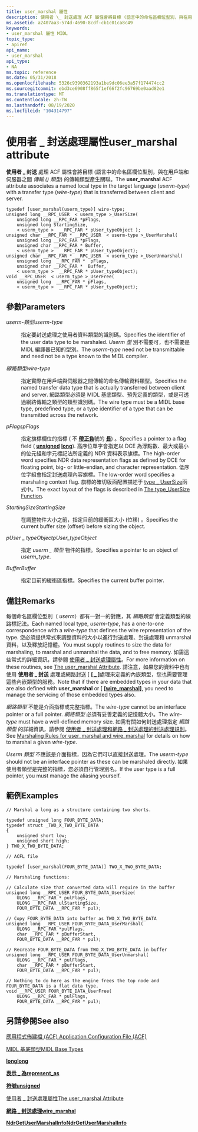 ```yaml
---
title: user_marshal 屬性
description: 使用者 \_ 封送處理 ACF 屬性會將目標 (語言中的命名區欄位型別，與在用戶端和伺服器之間傳輸 () 類型) 的傳輸類型產生關聯。
ms.assetid: a2407aa3-574d-4690-8cdf-cb1c01ca8c49
keywords:
- user_marshal 屬性 MIDL
topic_type:
- apiref
api_name:
- user_marshal
api_type:
- NA
ms.topic: reference
ms.date: 05/31/2018
ms.openlocfilehash: 5326c9390362193a1be9dc06ee3a57f174474cc2
ms.sourcegitcommit: ebd3ce6908ff865f1ef66f2fc96769be0aad82e1
ms.translationtype: MT
ms.contentlocale: zh-TW
ms.lasthandoff: 08/19/2020
ms.locfileid: "104314797"
---
```

# <a name="user_marshal-attribute"></a><span data-ttu-id="2fa06-104">使用者 \_ 封送處理屬性</span><span class="sxs-lookup"><span data-stu-id="2fa06-104">user\_marshal attribute</span></span>

<span data-ttu-id="2fa06-105">**使用者 \_ 封送** 處理 ACF 屬性會將目標 (語言中的命名區欄位型別，與在用戶端和伺服器之間 *傳輸 ()* *類型*) 的傳輸類型產生關聯。</span><span class="sxs-lookup"><span data-stu-id="2fa06-105">The **user\_marshal** ACF attribute associates a named local type in the target language (*userm-type*) with a transfer type (*wire-type*) that is transferred between client and server.</span></span>

``` syntax
typedef [user_marshal(userm_type)] wire-type; 
unsigned long __RPC_USER  < userm_type >_UserSize(
    unsigned long __RPC_FAR *pFlags,
    unsigned long StartingSize,
    < userm_type >  __RPC_FAR * pUser_typeObject );
unsigned char __RPC_FAR * __RPC_USER  < userm-type >_UserMarshal(
    unsigned long __RPC_FAR *pFlags,
    unsigned char __RPC_FAR * Buffer,
    < userm_type >  __RPC_FAR * pUser_typeObject);
unsigned char __RPC_FAR * __RPC_USER  < userm_type >_UserUnmarshal(
    unsigned long  __RPC_FAR *  pFlags,
    unsigned char __RPC_FAR *  Buffer,
    < userm_type >  __RPC_FAR * pUser_typeObject);
void __RPC_USER  < userm_type >_UserFree(
    unsigned long  __RPC_FAR * pFlags,
    < userm_type >  __RPC_FAR * pUser_typeObject);
```

## <a name="parameters"></a><span data-ttu-id="2fa06-106">參數</span><span class="sxs-lookup"><span data-stu-id="2fa06-106">Parameters</span></span>

<dl> <dt>

<span data-ttu-id="2fa06-107">*userm-類型*</span><span class="sxs-lookup"><span data-stu-id="2fa06-107">*userm-type*</span></span> 
</dt> <dd>

<span data-ttu-id="2fa06-108">指定要封送處理之使用者資料類型的識別碼。</span><span class="sxs-lookup"><span data-stu-id="2fa06-108">Specifies the identifier of the user data type to be marshaled.</span></span> <span data-ttu-id="2fa06-109">*Userm 型* 別不需要可，也不需要是 MIDL 編譯器已知的型別。</span><span class="sxs-lookup"><span data-stu-id="2fa06-109">The *userm-type* need not be transmittable and need not be a type known to the MIDL compiler.</span></span>

</dd> <dt>

<span data-ttu-id="2fa06-110">*線路類型*</span><span class="sxs-lookup"><span data-stu-id="2fa06-110">*wire-type*</span></span> 
</dt> <dd>

<span data-ttu-id="2fa06-111">指定實際在用戶端與伺服器之間傳輸的命名傳輸資料類型。</span><span class="sxs-lookup"><span data-stu-id="2fa06-111">Specifies the named transfer data type that is actually transferred between client and server.</span></span> <span data-ttu-id="2fa06-112">網路類型必須是 MIDL 基底類型、預先定義的類型，或是可透過網路傳輸之類型的類型識別碼。</span><span class="sxs-lookup"><span data-stu-id="2fa06-112">The wire type must be a MIDL base type, predefined type, or a type identifier of a type that can be transmitted across the network.</span></span>

</dd> <dt>

<span data-ttu-id="2fa06-113">*pFlags*</span><span class="sxs-lookup"><span data-stu-id="2fa06-113">*pFlags*</span></span> 
</dt> <dd>

<span data-ttu-id="2fa06-114">指定旗標欄位的指標 ( 不 [**帶正負**](unsigned.md)號的 [**長**](long.md)) 。</span><span class="sxs-lookup"><span data-stu-id="2fa06-114">Specifies a pointer to a flag field ( [**unsigned**](unsigned.md) [**long**](long.md)).</span></span> <span data-ttu-id="2fa06-115">高序位單字會指定以 DCE 為浮點數、最大或最小的位元組和字元標記法所定義的 NDR 資料表示旗標。</span><span class="sxs-lookup"><span data-stu-id="2fa06-115">The high-order word specifies NDR data representation flags as defined by DCE for floating point, big- or little-endian, and character representation.</span></span> <span data-ttu-id="2fa06-116">低序位字組會指定封送處理內容旗標。</span><span class="sxs-lookup"><span data-stu-id="2fa06-116">The low-order word specifies a marshaling context flag.</span></span> <span data-ttu-id="2fa06-117">旗標的確切版面配置描述于 [type \_ UserSize](/windows/desktop/Rpc/the-type-usersize-function)函式中。</span><span class="sxs-lookup"><span data-stu-id="2fa06-117">The exact layout of the flags is described in [The type\_UserSize Function](/windows/desktop/Rpc/the-type-usersize-function).</span></span>

</dd> <dt>

<span data-ttu-id="2fa06-118">*StartingSize*</span><span class="sxs-lookup"><span data-stu-id="2fa06-118">*StartingSize*</span></span> 
</dt> <dd>

<span data-ttu-id="2fa06-119">在調整物件大小之前，指定目前的緩衝區大小 (位移) 。</span><span class="sxs-lookup"><span data-stu-id="2fa06-119">Specifies the current buffer size (offset) before sizing the object.</span></span>

</dd> <dt>

<span data-ttu-id="2fa06-120">*pUser \_ typeObject*</span><span class="sxs-lookup"><span data-stu-id="2fa06-120">*pUser\_typeObject*</span></span> 
</dt> <dd>

<span data-ttu-id="2fa06-121">指定 *userm \_ 類型* 物件的指標。</span><span class="sxs-lookup"><span data-stu-id="2fa06-121">Specifies a pointer to an object of *userm\_type*.</span></span>

</dd> <dt>

<span data-ttu-id="2fa06-122">*Buffer*</span><span class="sxs-lookup"><span data-stu-id="2fa06-122">*Buffer*</span></span> 
</dt> <dd>

<span data-ttu-id="2fa06-123">指定目前的緩衝區指標。</span><span class="sxs-lookup"><span data-stu-id="2fa06-123">Specifies the current buffer pointer.</span></span>

</dd> </dl>

## <a name="remarks"></a><span data-ttu-id="2fa06-124">備註</span><span class="sxs-lookup"><span data-stu-id="2fa06-124">Remarks</span></span>

<span data-ttu-id="2fa06-125">每個命名區欄位型別（ *userm*）都有一對一的對應，其 *網路類型* 會定義類型的線路標記法。</span><span class="sxs-lookup"><span data-stu-id="2fa06-125">Each named local type, *userm-type*, has a one-to-one correspondence with a *wire-type* that defines the wire representation of the type.</span></span> <span data-ttu-id="2fa06-126">您必須提供常式來調整資料的大小以進行封送處理、封送處理和 unmarshal 資料，以及釋放記憶體。</span><span class="sxs-lookup"><span data-stu-id="2fa06-126">You must supply routines to size the data for marshaling, to marshal and unmarshal the data, and to free memory.</span></span> <span data-ttu-id="2fa06-127">如需這些常式的詳細資訊，請參閱 [使用者 \_ 封送處理屬性](/windows/desktop/Rpc/the-user-marshal-attribute)。</span><span class="sxs-lookup"><span data-stu-id="2fa06-127">For more information on these routines, see [The user\_marshal Attribute](/windows/desktop/Rpc/the-user-marshal-attribute).</span></span> <span data-ttu-id="2fa06-128">請注意，如果您的資料中也有使用 **使用者 \_ 封送** 處理或網路封送 \[ [**\[ \_ \]**](wire-marshal.md)處理來定義的內嵌類型，您也需要管理這些內嵌類型的服務。</span><span class="sxs-lookup"><span data-stu-id="2fa06-128">Note that if there are embedded types in your data that are also defined with **user\_marshal** or \[ [**\[wire\_marshal\]**](wire-marshal.md), you need to manage the servicing of those embedded types also.</span></span>

<span data-ttu-id="2fa06-129">*網路類型* 不能是介面指標或完整指標。</span><span class="sxs-lookup"><span data-stu-id="2fa06-129">The *wire-type* cannot be an interface pointer or a full pointer.</span></span> <span data-ttu-id="2fa06-130">*網路類型* 必須有妥善定義的記憶體大小。</span><span class="sxs-lookup"><span data-stu-id="2fa06-130">The *wire-type* must have a well-defined memory size.</span></span> <span data-ttu-id="2fa06-131">如需有關如何封送處理指定 *網路類型* 的詳細資訊，請參閱 [使用者 \_ 封送處理和網路 \_ 封送處理的封送處理規則](/windows/desktop/Rpc/marshaling-rules-for-user-marshal-and-wire-marshal)。</span><span class="sxs-lookup"><span data-stu-id="2fa06-131">See [Marshaling Rules for user\_marshal and wire\_marshal](/windows/desktop/Rpc/marshaling-rules-for-user-marshal-and-wire-marshal) for details on how to marshal a given *wire-type*.</span></span>

<span data-ttu-id="2fa06-132">*Userm 類型* 不應該是介面指標，因為它們可以直接封送處理。</span><span class="sxs-lookup"><span data-stu-id="2fa06-132">The *userm-type* should not be an interface pointer as these can be marshaled directly.</span></span> <span data-ttu-id="2fa06-133">如果使用者類型是完整的指標，您必須自行管理別名。</span><span class="sxs-lookup"><span data-stu-id="2fa06-133">If the user type is a full pointer, you must manage the aliasing yourself.</span></span>

## <a name="examples"></a><span data-ttu-id="2fa06-134">範例</span><span class="sxs-lookup"><span data-stu-id="2fa06-134">Examples</span></span>

``` syntax
// Marshal a long as a structure containing two shorts.

typedef unsigned long FOUR_BYTE_DATA;
typedef struct _TWO_X_TWO_BYTE_DATA 
{ 
    unsigned short low; 
    unsigned short high; 
} TWO_X_TWO_BYTE_DATA;
```

``` syntax
// ACFL file

typedef [user_marshal(FOUR_BYTE_DATA)] TWO_X_TWO_BYTE_DATA;

// Marshaling functions:

// Calculate size that converted data will require in the buffer
unsigned long __RPC_USER FOUR_BYTE_DATA_UserSize( 
    ULONG __RPC_FAR * pulFlags, 
    ULONG __RPC_FAR ulStartingSize,
    FOUR_BYTE_DATA __RPC_FAR * pul);

// Copy FOUR_BYTE_DATA into buffer as TWO_X_TWO_BYTE_DATA
unsigned long __RPC_USER FOUR_BYTE_DATA_UserMarshal( 
    ULONG __RPC_FAR *pulFlags, 
    char __RPC_FAR * pBufferStart, 
    FOUR_BYTE_DATA __RPC_FAR * pul);

// Recreate FOUR_BYTE_DATA from TWO_X_TWO_BYTE_DATA in buffer
unsigned long __RPC_USER FOUR_BYTE_DATA_UserUnmarshal( 
    ULONG __RPC_FAR * pulFlags, 
    char __RPC_FAR * pBufferStart, 
    FOUR_BYTE_DATA __RPC_FAR * pul);

// Nothing to do here as the engine frees the top node and FOUR_BYTE_DATA is a flat data type.
void __RPC_USER FOUR_BYTE_DATA_UserFree( 
    ULONG __RPC_FAR * pulFlags, 
    FOUR_BYTE_DATA __RPC_FAR * pul);
```

## <a name="see-also"></a><span data-ttu-id="2fa06-135">另請參閱</span><span class="sxs-lookup"><span data-stu-id="2fa06-135">See also</span></span>

<dl> <dt>

[<span data-ttu-id="2fa06-136">應用程式佈建檔 (ACF) </span><span class="sxs-lookup"><span data-stu-id="2fa06-136">Application Configuration File (ACF)</span></span>](application-configuration-file-acf-.md)
</dt> <dt>

[<span data-ttu-id="2fa06-137">MIDL 基底類型</span><span class="sxs-lookup"><span data-stu-id="2fa06-137">MIDL Base Types</span></span>](midl-base-types.md)
</dt> <dt>

[<span data-ttu-id="2fa06-138">**long**</span><span class="sxs-lookup"><span data-stu-id="2fa06-138">**long**</span></span>](long.md)
</dt> <dt>

[<span data-ttu-id="2fa06-139">**表示 \_ 為**</span><span class="sxs-lookup"><span data-stu-id="2fa06-139">**represent\_as**</span></span>](represent-as.md)
</dt> <dt>

[<span data-ttu-id="2fa06-140">**符號**</span><span class="sxs-lookup"><span data-stu-id="2fa06-140">**unsigned**</span></span>](unsigned.md)
</dt> <dt>

[<span data-ttu-id="2fa06-141">使用者 \_ 封送處理屬性</span><span class="sxs-lookup"><span data-stu-id="2fa06-141">The user\_marshal Attribute</span></span>](/windows/desktop/Rpc/the-user-marshal-attribute)
</dt> <dt>

[<span data-ttu-id="2fa06-142">**網路 \_ 封送處理**</span><span class="sxs-lookup"><span data-stu-id="2fa06-142">**wire\_marshal**</span></span>](wire-marshal.md)
</dt> <dt>

[<span data-ttu-id="2fa06-143">**NdrGetUserMarshalInfo**</span><span class="sxs-lookup"><span data-stu-id="2fa06-143">**NdrGetUserMarshalInfo**</span></span>](/windows/desktop/api/rpcndr/nf-rpcndr-ndrgetusermarshalinfo)
</dt> </dl>

 

 